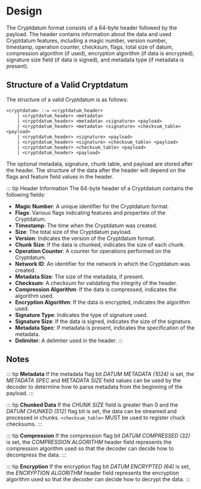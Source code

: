# Design

The Cryptdatum format consists of a 64-byte header followed by the payload. The header contains information about the data and used Cryptdatum features, including a magic number, version number, timestamp, operation counter, checksum, flags, total size of datum, compression algorithm (if used), encryption algorithm (if data is encrypted), signature size field (if data is signed), and metadata type (if metadata is present).

## Structure of a Valid Cryptdatum

The structure of a valid Cryptdatum is as follows:

```bnf
<cryptdatum> ::= <cryptdatum_header>
    | <cryptdatum_header> <metadata>
    | <cryptdatum_header> <metadata> <signature> <payload>
    | <cryptdatum_header> <metadata> <signature> <checksum_table> <payload>
    | <cryptdatum_header> <signature> <payload>
    | <cryptdatum_header> <signature> <checksum_table> <payload>
    | <cryptdatum_header> <checksum_table> <payload>
    | <cryptdatum_header> <payload>
```

The optional metadata, signature, chunk table, and payload are stored after the header. The structure of the data after the header will depend on the flags and feature field values in the header.

::: tip Header Information
The 64-byte header of a Cryptdatum contains the following fields:

- **Magic Number**: A unique identifier for the Cryptdatum format.
- **Flags**: Various flags indicating features and properties of the Cryptdatum.
- **Timestamp**: The time when the Cryptdatum was created.
- **Size**: The total size of the Cryptdatum payload.
- **Version**: Indicates the version of the Cryptdatum format.
- **Chunk Size**: If the data is chunked, indicates the size of each chunk.
- **Operation Counter**: A counter for operations performed on the Cryptdatum.
- **Network ID**: An identifier for the network in which the Cryptdatum was created.
- **Metadata Size**: The size of the metadata, if present.
- **Checksum**: A checksum for validating the integrity of the header.
- **Compression Algorithm**: If the data is compressed, indicates the algorithm used.
- **Encryption Algorithm**: If the data is encrypted, indicates the algorithm used.
- **Signature Type**: Indicates the type of signature used.
- **Signature Size**: If the data is signed, indicates the size of the signature.
- **Metadata Spec**: If metadata is present, indicates the specification of the metadata.
- **Delimiter**: A delimiter used in the header.
:::

## Notes

::: tip **Metadata**
If the metadata flag bit *DATUM METADATA (1024)* is set, the *METADATA SPEC* and *METADATA SIZE* field values can be used by the decoder to determine how to parse metadata from the beginning of the payload.
:::

::: tip **Chunked Data**
If the *CHUNK SIZE* field is greater than 0 and the *DATUM CHUNKED (512)* flag bit is set, the data can be streamed and processed in chunks. `<checksum_table>` MUST be used to register chuck checksums.
:::

::: tip **Compression**
If the compression flag bit *DATUM COMPRESSED (32)* is set, the *COMPRESSION ALGORITHM* header field represents the compression algorithm used so that the decoder can decide how to decompress the data.
:::

::: tip **Encryption**
If the encryption flag bit *DATUM ENCRYPTED (64)* is set, the *ENCRYPTION ALGORITHM* header field represents the encryption algorithm used so that the decoder can decide how to decrypt the data.
:::
